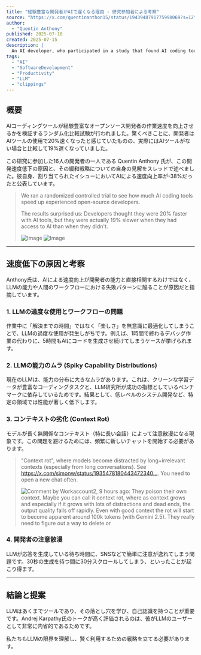 ```yaml
---
title: "経験豊富な開発者がAIで遅くなる理由 - 研究参加者による考察"
source: "https://x.com/quentinanthon15/status/1943948791775998069?s=12"
author:
  - "Quentin Anthony"
published: 2025-07-10
created: 2025-07-15
description: |
  An AI developer, who participated in a study that found AI coding tools can slow down experienced developers, shares his perspective on the causes of this slowdown and potential mitigation strategies. The thread delves into issues like LLM overuse, capability spikes, context rot, and developer distraction.
tags:
  - "AI"
  - "SoftwareDevelopment"
  - "Productivity"
  - "LLM"
  - "clippings"
---
```


## 概要

AIコーディングツールが経験豊富なオープンソース開発者の作業速度を向上させるかを検証するランダム化比較試験が行われました。驚くべきことに、開発者はAIツールの使用で20%速くなったと感じていたものの、実際にはAIツールがない場合と比較して19%遅くなっていました。

この研究に参加した16人の開発者の一人である Quentin Anthony 氏が、この開発速度低下の原因と、その緩和戦略についての自身の見解をスレッドで述べました。彼自身、割り当てられたイシューにおいてAIによる速度向上率が-38%だったと公表しています。

> We ran a randomized controlled trial to see how much AI coding tools speed up experienced open-source developers.
>
> The results surprised us: Developers thought they were 20% faster with AI tools, but they were actually 19% slower when they had access to AI than when they didn't.
>
> ![Image](https://pbs.twimg.com/media/Gvo2MCbbAAAmOwX?format=jpg&name=large)
> ![Image](https://pbs.twimg.com/media/GvgxRT4XIAAfUmw?format=jpg&name=large)

---

## 速度低下の原因と考察

Anthony氏は、AIによる速度向上が開発者の能力と直接相関するわけではなく、LLMの能力や人間のワークフローにおける失敗パターンに陥ることが原因だと指摘しています。

### 1. LLMの過度な使用とワークフローの問題

作業中に「解決までの時間」ではなく「楽しさ」を無意識に最適化してしまうことで、LLMの過度な使用が発生しがちです。例えば、1時間で終わるデバッグ作業の代わりに、5時間もAIにコードを生成させ続けてしまうケースが挙げられます。

### 2. LLMの能力のムラ (Spiky Capability Distributions)

現在のLLMは、能力の分布に大きなムラがあります。これは、クリーンな学習データが豊富なコーディングタスクと、LLM研究所が成功の指標としているベンチマークに依存しているためです。結果として、低レベルのシステム開発など、特定の領域では性能が著しく低下します。

### 3. コンテキストの劣化 (Context Rot)

モデルが長く無関係なコンテキスト（特に長い会話）によって注意散漫になる現象です。この問題を避けるためには、頻繁に新しいチャットを開始する必要があります。

> "Context rot", where models become distracted by long+irrelevant contexts (especially from long conversations). See <https://x.com/simonw/status/1935478180443472340…>. You need to open a new chat often.
>
> ![Comment by Workaccount2, 9 hours ago: They poison their own context. Maybe you can call it context rot, where as context grows and especially if it grows with lots of distractions and dead ends, the output quality falls off rapidly. Even with good context the rot will start to become apparent around 100k tokens (with Gemini 2.5). They really need to figure out a way to delete or ](https://pbs.twimg.com/media/GtwzH-WW8AAQjft?format=jpg&name=large)

### 4. 開発者の注意散漫

LLMが応答を生成している待ち時間に、SNSなどで簡単に注意が逸れてしまう問題です。30秒の生成を待つ間に30分スクロールしてしまう、といったことが起こり得ます。

---

## 結論と提案

LLMはあくまでツールであり、その落とし穴を学び、自己認識を持つことが重要です。Andrej Karpathy氏のトークが高く評価されるのは、彼がLLMのユーザーとして非常に内省的であるためです。

私たちもLLMの限界を理解し、賢く利用するための戦略を立てる必要があります。
